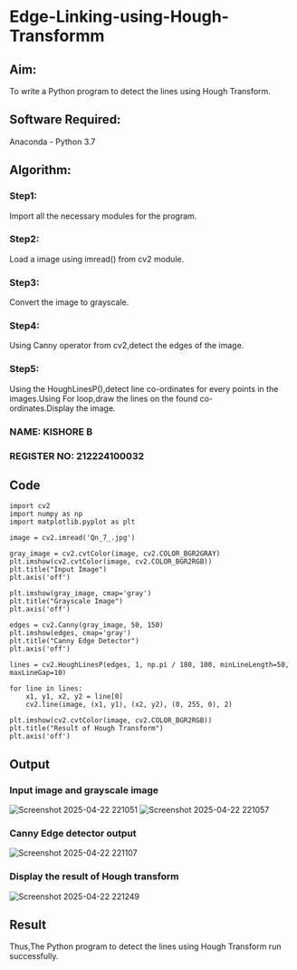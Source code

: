 # Edge-Linking-using-Hough-Transformm
## Aim:
To write a Python program to detect the lines using Hough Transform.

## Software Required:
Anaconda - Python 3.7

## Algorithm:
### Step1:

Import all the necessary modules for the program.
### Step2:

Load a image using imread() from cv2 module.
### Step3:

Convert the image to grayscale.
### Step4:

Using Canny operator from cv2,detect the edges of the image.
### Step5:

Using the HoughLinesP(),detect line co-ordinates for every points in the images.Using For loop,draw the lines on the found co-ordinates.Display the image.

### NAME: KISHORE B
### REGISTER NO: 212224100032

## Code 

```
import cv2
import numpy as np
import matplotlib.pyplot as plt

image = cv2.imread('Qn_7_.jpg')

gray_image = cv2.cvtColor(image, cv2.COLOR_BGR2GRAY)
plt.imshow(cv2.cvtColor(image, cv2.COLOR_BGR2RGB))  
plt.title("Input Image")
plt.axis('off')

plt.imshow(gray_image, cmap='gray')
plt.title("Grayscale Image")
plt.axis('off')

edges = cv2.Canny(gray_image, 50, 150)
plt.imshow(edges, cmap='gray')
plt.title("Canny Edge Detector")
plt.axis('off')

lines = cv2.HoughLinesP(edges, 1, np.pi / 180, 100, minLineLength=50, maxLineGap=10)

for line in lines:
    x1, y1, x2, y2 = line[0]  
    cv2.line(image, (x1, y1), (x2, y2), (0, 255, 0), 2) 

plt.imshow(cv2.cvtColor(image, cv2.COLOR_BGR2RGB)) 
plt.title("Result of Hough Transform")
plt.axis('off')
```

## Output
### Input image and grayscale image
![Screenshot 2025-04-22 221051](https://github.com/user-attachments/assets/424fce68-8004-40a9-88da-3f063954efb2)
![Screenshot 2025-04-22 221057](https://github.com/user-attachments/assets/3183eae1-d996-43cb-96b7-c2c58791c9a7)

### Canny Edge detector output
![Screenshot 2025-04-22 221107](https://github.com/user-attachments/assets/4ec4cbf6-fca2-4239-b5d9-363ac8f0f695)

### Display the result of Hough transform

![Screenshot 2025-04-22 221249](https://github.com/user-attachments/assets/9a7cf645-b1cf-449c-91d0-3a109024f84d)

## Result

Thus,The Python program to detect the lines using Hough Transform run successfully.
